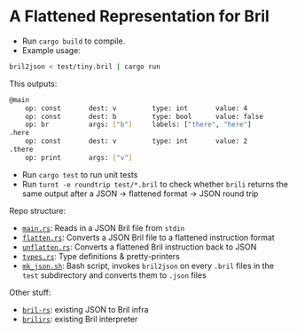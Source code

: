 # A Flattened Representation for Bril

- Run `cargo build` to compile. 
- Example usage:
```bash
bril2json < test/tiny.bril | cargo run
```
This outputs: 
```bash
@main
	op: const		dest: v 		type: int		value: 4
	op: const		dest: b 		type: bool		value: false
	op: br   		args: ["b"]		labels: ["there", "here"]
.here
	op: const		dest: v 		type: int		value: 2
.there
	op: print		args: ["v"]
```

- Run `cargo test` to run unit tests
- Run `turnt -e roundtrip test/*.bril` to check whether `brili` returns the same output after a JSON -> flattened format -> JSON round trip

Repo structure:
- [`main.rs`](./src/main.rs): Reads in a JSON Bril file from `stdin`
- [`flatten.rs`](./src/flatten.rs): Converts a JSON Bril file to a flattened instruction format 
- [`unflatten.rs`](./src/unflatten.rs): Converts a flattened Bril instruction back to JSON
- [`types.rs`](./src/flatten.rs): Type definitions & pretty-printers
- [`mk_json.sh`](./mk_json.sh): Bash script, invokes `bril2json` on every `.bril` files in the `test` subdirectory and converts them to `.json` files 

Other stuff: 
- [`bril-rs`](./bril-rs/): existing JSON to Bril infra
- [`brilirs`](./brilirs/): existing Bril interpreter 

